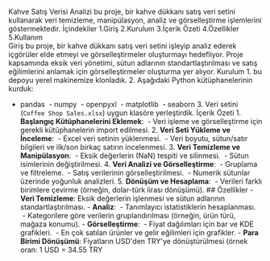 Kahve Satış Verisi Analizi bu proje, bir kahve dükkanı satış veri setini kullanarak veri temizleme, manipülasyon, analiz ve görselleştirme işlemlerini göstermektedir. İçindekiler 1.Giriş 2.Kurulum 3.İçerik Özeti 4.Özellikler 5.Kullanım  
Giriş bu proje, bir kahve dükkanı satış veri setini işleyip analiz ederek içgörüler elde etmeyi ve görselleştirmeler oluşturmayı hedefliyor. Proje kapsamında eksik veri yönetimi, sütun adlarının standartlaştırılması ve satış eğilimlerini anlamak için görselleştirmeler oluşturma yer alıyor. 
Kurulum 
1. bu depoyu yerel makinemize klonladık. 
2. Aşağıdaki Python kütüphanelerinin kurduk:  
- pandas  - numpy  - openpyxl  - matplotlib  - seaborn
3. Veri setini (`Coffee Shop Sales.xlsx`) uygun klasöre yerleştirdik.
İçerik Özeti 1. **Başlangıç Kütüphanelerini Eklemek**:  - Veri işleme ve görselleştirme için gerekli kütüphanelerin import edilmesi. 2. **Veri Seti Yükleme ve İnceleme**:  - Excel veri setinin yüklenmesi.  - Veri boyutu, sütun/satır bilgileri ve ilk/son birkaç satırın incelenmesi. 3. **Veri Temizleme ve Manipülasyon**:  - Eksik değerlerin (NaN) tespiti ve silinmesi.  - Sütun isimlerinin değiştirilmesi. 4. **Veri Analizi ve Görselleştirme**:  - Gruplama ve filtreleme.  - Satış verilerinin görselleştirilmesi.  - Numerik sütunlar üzerinde yoğunluk analizleri. 5. **Dönüşüm ve Hesaplama**:  - Verileri farklı birimlere çevirme (örneğin, dolar-türk lirası dönüşümü). ## Özellikler - **Veri Temizleme**: Eksik değerlerin işlenmesi ve sütun adlarının standartlaştırılması. - **Analiz**:  - Tanımlayıcı istatistiklerin hesaplanması.  - Kategorilere göre verilerin gruplandırılması (örneğin, ürün türü, mağaza konumu). - **Görselleştirme**:  - Fiyat dağılımları için bar ve KDE grafikleri.  - En çok satılan ürünler ve gelir eğilimleri için grafikler. - **Para Birimi Dönüşümü**: Fiyatların USD'den TRY'ye dönüştürülmesi (örnek oran: 1 USD = 34.55 TRY
